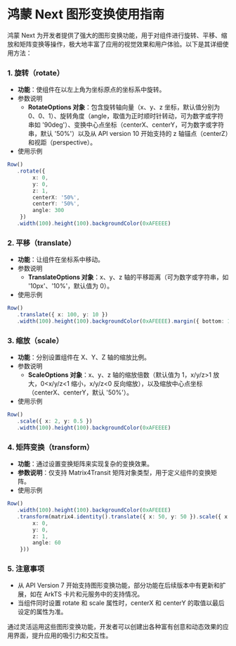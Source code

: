 # 鸿蒙 Next 图形变换使用指南

鸿蒙 Next 为开发者提供了强大的图形变换功能，用于对组件进行旋转、平移、缩放和矩阵变换等操作，极大地丰富了应用的视觉效果和用户体验。以下是其详细使用方法：

### 1. 旋转（rotate）

- **功能**：使组件在以左上角为坐标原点的坐标系中旋转。
- 参数说明
  - **RotateOptions 对象**：包含旋转轴向量（x、y、z 坐标，默认值分别为 0、0、1）、旋转角度（angle，取值为正时顺时针转动，可为数字或字符串如 '90deg'）、变换中心点坐标（centerX、centerY，可为数字或字符串，默认 '50%'）以及从 API version 10 开始支持的 z 轴锚点（centerZ）和视距（perspective）。
- 使用示例

```typescript
Row()
   .rotate({
        x: 0,
        y: 0,
        z: 1,
        centerX: '50%',
        centerY: '50%',
        angle: 300
    })
   .width(100).height(100).backgroundColor(0xAFEEEE)
```

### 2. 平移（translate）

- **功能**：让组件在坐标系中移动。
- 参数说明
  - **TranslateOptions 对象**：x、y、z 轴的平移距离（可为数字或字符串，如 '10px'、'10%'，默认值为 0）。
- 使用示例

```typescript
Row()
   .translate({ x: 100, y: 10 })
   .width(100).height(100).backgroundColor(0xAFEEEE).margin({ bottom: 10 })
```

### 3. 缩放（scale）

- **功能**：分别设置组件在 X、Y、Z 轴的缩放比例。
- 参数说明
  - **ScaleOptions 对象**：x、y、z 轴的缩放倍数（默认值为 1，x/y/z>1 放大，0<x/y/z<1 缩小，x/y/z<0 反向缩放），以及缩放中心点坐标（centerX、centerY，默认 '50%'）。
- 使用示例

```typescript
Row()
   .scale({ x: 2, y: 0.5 })
   .width(100).height(100).backgroundColor(0xAFEEEE)
```

### 4. 矩阵变换（transform）

- **功能**：通过设置变换矩阵来实现复杂的变换效果。
- **参数说明**：仅支持 Matrix4Transit 矩阵对象类型，用于定义组件的变换矩阵。
- 使用示例

```typescript
Row()
   .width(100).height(100).backgroundColor(0xAFEEEE)
   .transform(matrix4.identity().translate({ x: 50, y: 50 }).scale({ x: 1.5, y: 1 }).rotate({
        x: 0,
        y: 0,
        z: 1,
        angle: 60
    }))
```

### 5. 注意事项

- 从 API Version 7 开始支持图形变换功能，部分功能在后续版本中有更新和扩展，如在 ArkTS 卡片和元服务中的支持情况。
- 当组件同时设置 rotate 和 scale 属性时，centerX 和 centerY 的取值以最后设定的属性为准。

通过灵活运用这些图形变换功能，开发者可以创建出各种富有创意和动态效果的应用界面，提升应用的吸引力和交互性。